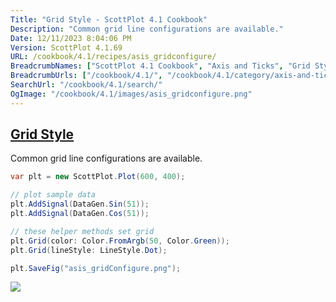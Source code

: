 ```yaml
---
Title: "Grid Style - ScottPlot 4.1 Cookbook"
Description: "Common grid line configurations are available."
Date: 12/11/2023 8:04:06 PM
Version: ScottPlot 4.1.69
URL: /cookbook/4.1/recipes/asis_gridconfigure/
BreadcrumbNames: ["ScottPlot 4.1 Cookbook", "Axis and Ticks", "Grid Style"]
BreadcrumbUrls: ["/cookbook/4.1/", "/cookbook/4.1/category/axis-and-ticks", "/cookbook/4.1/recipes/asis_gridconfigure/"]
SearchUrl: "/cookbook/4.1/search/"
OgImage: "/cookbook/4.1/images/asis_gridconfigure.png"
---
```


<h2><a href='/cookbook/4.1/recipes/asis_gridconfigure/'>Grid Style</a></h2>

Common grid line configurations are available.

```cs
var plt = new ScottPlot.Plot(600, 400);

// plot sample data
plt.AddSignal(DataGen.Sin(51));
plt.AddSignal(DataGen.Cos(51));

// these helper methods set grid 
plt.Grid(color: Color.FromArgb(50, Color.Green));
plt.Grid(lineStyle: LineStyle.Dot);

plt.SaveFig("asis_gridConfigure.png");
```

<img src='../../images/asis_gridconfigure.png' class='d-block mx-auto my-5' />


